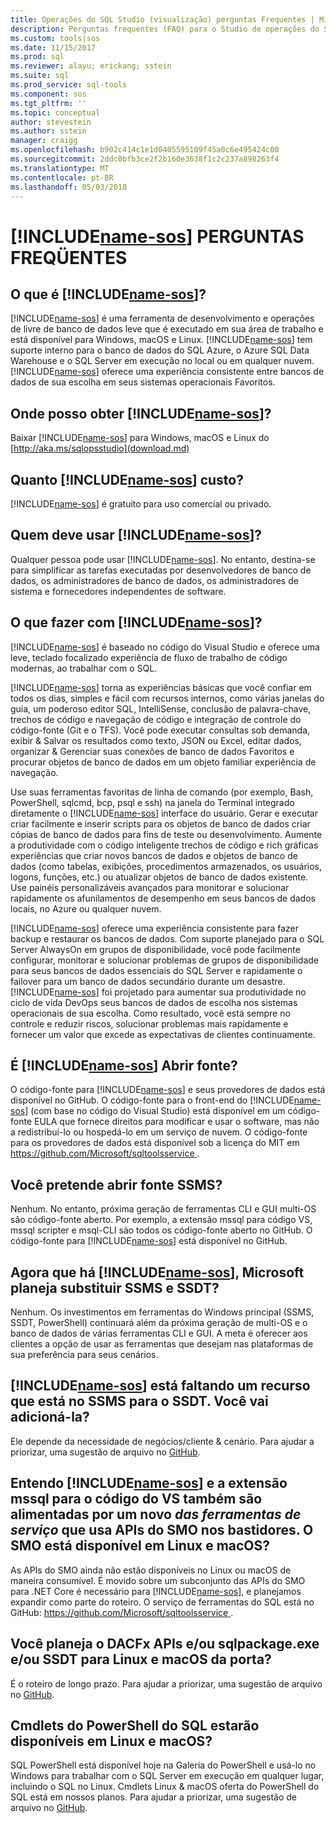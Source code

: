 ```yaml
---
title: Operações do SQL Studio (visualização) perguntas Frequentes | Microsoft Docs
description: Perguntas frequentes (FAQ) para o Studio de operações do SQL (visualização).
ms.custom: tools|sos
ms.date: 11/15/2017
ms.prod: sql
ms.reviewer: alayu; erickang; sstein
ms.suite: sql
ms.prod_service: sql-tools
ms.component: sos
ms.tgt_pltfrm: ''
ms.topic: conceptual
author: stevestein
ms.author: sstein
manager: craigg
ms.openlocfilehash: b902c414c1e1d0405595109f45a0c6e495424c00
ms.sourcegitcommit: 2ddc0bfb3ce2f2b160e3638f1c2c237a898263f4
ms.translationtype: MT
ms.contentlocale: pt-BR
ms.lasthandoff: 05/03/2018
---
```

# <a name="includename-sosincludesname-sosmd-faq"></a>[!INCLUDE[name-sos](../includes/name-sos.md)] PERGUNTAS FREQÜENTES

## <a name="what-is-includename-sosincludesname-sos-shortmd"></a>O que é [!INCLUDE[name-sos](../includes/name-sos-short.md)]?

[!INCLUDE[name-sos](../includes/name-sos-short.md)] é uma ferramenta de desenvolvimento e operações de livre de banco de dados leve que é executado em sua área de trabalho e está disponível para Windows, macOS e Linux. [!INCLUDE[name-sos](../includes/name-sos-short.md)] tem suporte interno para o banco de dados do SQL Azure, o Azure SQL Data Warehouse e o SQL Server em execução no local ou em qualquer nuvem. [!INCLUDE[name-sos](../includes/name-sos-short.md)] oferece uma experiência consistente entre bancos de dados de sua escolha em seus sistemas operacionais Favoritos.

## <a name="where-can-i-get-includename-sosincludesname-sos-shortmd"></a>Onde posso obter [!INCLUDE[name-sos](../includes/name-sos-short.md)]?

Baixar [!INCLUDE[name-sos](../includes/name-sos-short.md)] para Windows, macOS e Linux do [http://aka.ms/sqlopsstudio](download.md)

## <a name="how-much-does-includename-sosincludesname-sos-shortmd-cost"></a>Quanto [!INCLUDE[name-sos](../includes/name-sos-short.md)] custo?

[!INCLUDE[name-sos](../includes/name-sos-short.md)] é gratuito para uso comercial ou privado.

## <a name="who-should-use-includename-sosincludesname-sos-shortmd"></a>Quem deve usar [!INCLUDE[name-sos](../includes/name-sos-short.md)]?

Qualquer pessoa pode usar [!INCLUDE[name-sos](../includes/name-sos-short.md)]. No entanto, destina-se para simplificar as tarefas executadas por desenvolvedores de banco de dados, os administradores de banco de dados, os administradores de sistema e fornecedores independentes de software.


## <a name="what-can-i-do-with-includename-sosincludesname-sos-shortmd"></a>O que fazer com [!INCLUDE[name-sos](../includes/name-sos-short.md)]? 

[!INCLUDE[name-sos](../includes/name-sos-short.md)] é baseado no código do Visual Studio e oferece uma leve, teclado focalizado experiência de fluxo de trabalho de código modernas, ao trabalhar com o SQL. 

[!INCLUDE[name-sos](../includes/name-sos-short.md)] torna as experiências básicas que você confiar em todos os dias, simples e fácil com recursos internos, como várias janelas do guia, um poderoso editor SQL, IntelliSense, conclusão de palavra-chave, trechos de código e navegação de código e integração de controle do código-fonte (Git e o TFS). Você pode executar consultas sob demanda, exibir & Salvar os resultados como texto, JSON ou Excel, editar dados, organizar & Gerenciar suas conexões de banco de dados Favoritos e procurar objetos de banco de dados em um objeto familiar experiência de navegação.

Use suas ferramentas favoritas de linha de comando (por exemplo, Bash, PowerShell, sqlcmd, bcp, psql e ssh) na janela do Terminal integrado diretamente o [!INCLUDE[name-sos](../includes/name-sos-short.md)] interface do usuário. Gerar e executar criar facilmente e inserir scripts para os objetos de banco de dados criar cópias de banco de dados para fins de teste ou desenvolvimento. Aumente a produtividade com o código inteligente trechos de código e rich gráficas experiências que criar novos bancos de dados e objetos de banco de dados (como tabelas, exibições, procedimentos armazenados, os usuários, logons, funções, etc.) ou atualizar objetos de banco de dados existente. Use painéis personalizáveis avançados para monitorar e solucionar rapidamente os afunilamentos de desempenho em seus bancos de dados locais, no Azure ou qualquer nuvem.

[!INCLUDE[name-sos](../includes/name-sos-short.md)] oferece uma experiência consistente para fazer backup e restaurar os bancos de dados. Com suporte planejado para o SQL Server AlwaysOn em grupos de disponibilidade, você pode facilmente configurar, monitorar e solucionar problemas de grupos de disponibilidade para seus bancos de dados essenciais do SQL Server e rapidamente o failover para um banco de dados secundário durante um desastre.
[!INCLUDE[name-sos](../includes/name-sos-short.md)] foi projetado para aumentar sua produtividade no ciclo de vida DevOps seus bancos de dados de escolha nos sistemas operacionais de sua escolha. Como resultado, você está sempre no controle e reduzir riscos, solucionar problemas mais rapidamente e fornecer um valor que excede as expectativas de clientes continuamente.


## <a name="is-includename-sosincludesname-sos-shortmd-open-source"></a>É [!INCLUDE[name-sos](../includes/name-sos-short.md)] Abrir fonte? 

O código-fonte para [!INCLUDE[name-sos](../includes/name-sos-short.md)] e seus provedores de dados está disponível no GitHub. O código-fonte para o front-end do [!INCLUDE[name-sos](../includes/name-sos-short.md)] (com base no código do Visual Studio) está disponível em um código-fonte EULA que fornece direitos para modificar e usar o software, mas não a redistribuí-lo ou hospedá-lo em um serviço de nuvem. O código-fonte para os provedores de dados está disponível sob a licença do MIT em [ https://github.com/Microsoft/sqltoolsservice ](https://github.com/Microsoft/sqltoolsservice).

## <a name="do-you-plan-to-open-source-ssms"></a>Você pretende abrir fonte SSMS?

Nenhum. No entanto, próxima geração de ferramentas CLI e GUI multi-OS são código-fonte aberto. Por exemplo, a extensão mssql para código VS, mssql scripter e msql-CLI são todos os código-fonte aberto no GitHub. O código-fonte para [!INCLUDE[name-sos](../includes/name-sos-short.md)] está disponível no GitHub.


## <a name="now-that-there-is-includename-sosincludesname-sos-shortmd-does-microsoft-plan-to-deprecate-ssms-and-ssdt"></a>Agora que há [!INCLUDE[name-sos](../includes/name-sos-short.md)], Microsoft planeja substituir SSMS e SSDT?

Nenhum. Os investimentos em ferramentas do Windows principal (SSMS, SSDT, PowerShell) continuará além da próxima geração de multi-OS e o banco de dados de várias ferramentas CLI e GUI.
A meta é oferecer aos clientes a opção de usar as ferramentas que desejam nas plataformas de sua preferência para seus cenários.


## <a name="includename-sosincludesname-sos-shortmd-is-missing-a-feature-that-is-in-ssmsssdt-will-you-add-it"></a>[!INCLUDE[name-sos](../includes/name-sos-short.md)] está faltando um recurso que está no SSMS para o SSDT. Você vai adicioná-la?
Ele depende da necessidade de negócios/cliente & cenário. Para ajudar a priorizar, uma sugestão de arquivo no [GitHub](https://github.com/microsoft/sqlopsstudio/issues).


## <a name="i-understand-includename-sosincludesname-sos-shortmd-and-the-mssql-extension-for-vs-code-are-powered-by-a-new-tools-service-that-uses-smo-apis-under-the-covers-is-smo-available-on-linux-and-macos"></a>Entendo [!INCLUDE[name-sos](../includes/name-sos-short.md)] e a extensão mssql para o código do VS também são alimentadas por um novo *das ferramentas de serviço* que usa APIs do SMO nos bastidores. O SMO está disponível em Linux e macOS?

As APIs do SMO ainda não estão disponíveis no Linux ou macOS de maneira consumível. É movido sobre um subconjunto das APIs do SMO para .NET Core é necessário para [!INCLUDE[name-sos](../includes/name-sos-short.md)], e planejamos expandir como parte do roteiro.
O serviço de ferramentas do SQL está no GitHub: [ https://github.com/Microsoft/sqltoolsservice ](https://github.com/Microsoft/sqltoolsservice).


## <a name="do-you-plan-to-port-the-dacfx-apis-andor-sqlpackageexe-andor-ssdt-to-linux-and-macos"></a>Você planeja o DACFx APIs e/ou sqlpackage.exe e/ou SSDT para Linux e macOS da porta?

É o roteiro de longo prazo. Para ajudar a priorizar, uma sugestão de arquivo no [GitHub](https://github.com/microsoft/sqlopsstudio/issues).


## <a name="will-sql-powershell-cmdlets-be-available-on-linux-and-macos"></a>Cmdlets do PowerShell do SQL estarão disponíveis em Linux e macOS?

SQL PowerShell está disponível hoje na Galeria do PowerShell e usá-lo no Windows para trabalhar com o SQL Server em execução em qualquer lugar, incluindo o SQL no Linux. Cmdlets Linux & macOS oferta do PowerShell do SQL está em nossos planos. Para ajudar a priorizar, uma sugestão de arquivo no [GitHub](https://github.com/microsoft/sqlopsstudio/issues).


